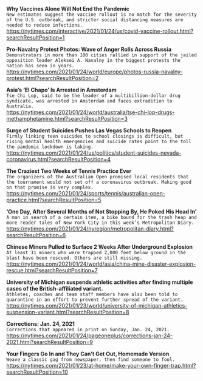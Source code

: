 **Why Vaccines Alone Will Not End the Pandemic**\
`New estimates suggest the vaccine rollout is no match for the severity of the U.S. outbreak, and stricter social distancing measures are needed to reduce infections.`\
https://nytimes.com/interactive/2021/01/24/us/covid-vaccine-rollout.html?searchResultPosition=1

**Pro-Navalny Protest Photos: Wave of Anger Rolls Across Russia**\
`Demonstrators in more than 100 cities rallied in support of the jailed opposition leader Aleksei A. Navalny in the biggest protests the nation has seen in years.`\
https://nytimes.com/2021/01/24/world/europe/photos-russia-navalny-protest.html?searchResultPosition=2

**Asia’s ‘El Chapo’ Is Arrested in Amsterdam**\
`Tse Chi Lop, said to be the leader of a multibillion-dollar drug syndicate, was arrested in Amsterdam and faces extradition to Australia.`\
https://nytimes.com/2021/01/24/world/australia/tse-chi-lop-drugs-methamphetamine.html?searchResultPosition=3

**Surge of Student Suicides Pushes Las Vegas Schools to Reopen**\
`Firmly linking teen suicides to school closings is difficult, but rising mental health emergencies and suicide rates point to the toll the pandemic lockdown is taking.`\
https://nytimes.com/2021/01/24/us/politics/student-suicides-nevada-coronavirus.html?searchResultPosition=4

**The Craziest Two Weeks of Tennis Practice Ever**\
`The organizers of the Australian Open promised local residents that the tournament would not set off a coronavirus outbreak. Making good on that promise is very complex.`\
https://nytimes.com/2021/01/24/sports/tennis/australian-open-practice.html?searchResultPosition=5

**‘One Day, After Several Months of Not Stopping By, He Poked His Head In’**\
`A man in search of a certain item, a bike bound for the trash heap and more reader tales of New York City in this week’s Metropolitan Diary.`\
https://nytimes.com/2021/01/24/nyregion/metropolitan-diary.html?searchResultPosition=6

**Chinese Miners Pulled to Surface 2 Weeks After Underground Explosion**\
`At least 11 miners who were trapped 2,000 feet below ground in the blast have been rescued. Others are still missing.`\
https://nytimes.com/2021/01/24/world/asia/china-mine-disaster-explosion-rescue.html?searchResultPosition=7

**University of Michigan suspends athletic activities after finding multiple cases of the British-affiliated variant.**\
`Athletes, coaches and team staff members have also been told to quarantine in an effort to prevent further spread of the variant.`\
https://nytimes.com/2021/01/23/world/university-of-michigan-athletics-suspension-variant.html?searchResultPosition=8

**Corrections: Jan. 24, 2021**\
`Corrections that appeared in print on Sunday, Jan. 24, 2021.`\
https://nytimes.com/2021/01/24/pageoneplus/corrections-jan-24-2021.html?searchResultPosition=9

**Your Fingers Go In and They Can’t Get Out, Homemade Version**\
`Weave a classic gag from newspaper, then find someone to fool.`\
https://nytimes.com/2021/01/23/at-home/make-your-own-finger-trap.html?searchResultPosition=10

